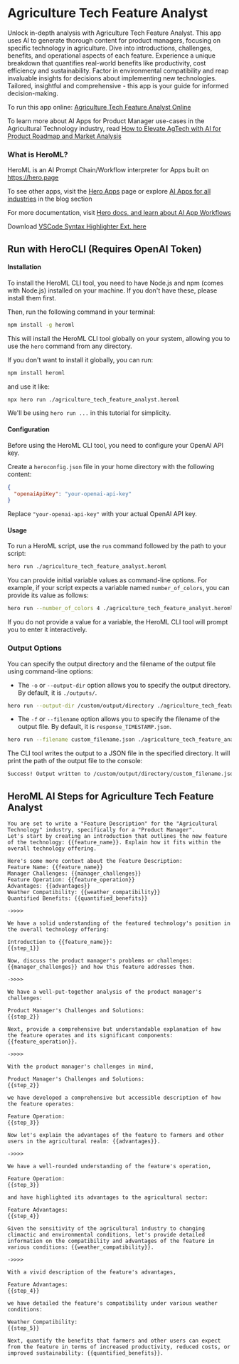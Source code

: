# Agriculture Tech Feature Analyst

Unlock in-depth analysis with Agriculture Tech Feature Analyst. This app uses AI to generate thorough content for product managers, focusing on specific technology in agriculture. Dive into introductions, challenges, benefits, and operational aspects of each feature. Experience a unique breakdown that quantifies real-world benefits like productivity, cost efficiency and sustainability. Factor in environmental compatibility and reap invaluable insights for decisions about implementing new technologies. Tailored, insightful and comprehensive - this app is your guide for informed decision-making.

To run this app online: [Agriculture Tech Feature Analyst Online](https://hero.page/app/agriculture-tech-feature-analyst-tailored-tech-analysis-for-agriculture/J02OP9pRFVsxdUmhRw0y)

To learn more about AI Apps for Product Manager use-cases in the Agricultural Technology industry, read [How to Elevate AgTech with AI for Product Roadmap and Market Analysis](https://hero.page/blog/ai/agricultural-technology/how-to-elevate-agtech-with-ai-for-product-roadmap-and-market-analysis/170723)

### What is HeroML?
HeroML is an AI Prompt Chain/Workflow interpreter for Apps built on https://hero.page 

To see other apps, visit the [Hero Apps](https://hero.page/apps) page or explore [AI Apps for all industries](https://hero.page/blog) in the blog section

For more documentation, visit [Hero docs, and learn about AI App Workflows](https://hero.page/tutorials/introduction-to-heroml)

Download [VSCode Syntax Highlighter Ext. here](https://marketplace.visualstudio.com/items?itemName=hero-page.heroml)

## Run with HeroCLI (Requires OpenAI Token)

#### Installation

To install the HeroML CLI tool, you need to have Node.js and npm (comes with Node.js) installed on your machine. If you don't have these, please install them first. 

Then, run the following command in your terminal:

```bash
npm install -g heroml
```

This will install the HeroML CLI tool globally on your system, allowing you to use the `hero` command from any directory.

If you don't want to install it globally, you can run:

```bash
npm install heroml
```

and use it like:

```bash
npx hero run ./agriculture_tech_feature_analyst.heroml
```

We'll be using `hero run ...` in this tutorial for simplicity.

#### Configuration

Before using the HeroML CLI tool, you need to configure your OpenAI API key. 

Create a `heroconfig.json` file in your home directory with the following content:

```json
{
  "openaiApiKey": "your-openai-api-key"
}
```

Replace `"your-openai-api-key"` with your actual OpenAI API key.

#### Usage

To run a HeroML script, use the `run` command followed by the path to your script:

```bash
hero run ./agriculture_tech_feature_analyst.heroml
```

You can provide initial variable values as command-line options. For example, if your script expects a variable named `number_of_colors`, you can provide its value as follows:

```bash
hero run --number_of_colors 4 ./agriculture_tech_feature_analyst.heroml
```

If you do not provide a value for a variable, the HeroML CLI tool will prompt you to enter it interactively.

### Output Options

You can specify the output directory and the filename of the output file using command-line options:

- The `-o` or `--output-dir` option allows you to specify the output directory. By default, it is `./outputs/`.

```bash
hero run --output-dir /custom/output/directory ./agriculture_tech_feature_analyst.heroml
```

- The `-f` or `--filename` option allows you to specify the filename of the output file. By default, it is `response_TIMESTAMP.json`.

```bash
hero run --filename custom_filename.json ./agriculture_tech_feature_analyst.heroml
```

The CLI tool writes the output to a JSON file in the specified directory. It will print the path of the output file to the console:

```bash
Success! Output written to /custom/output/directory/custom_filename.json
```


## HeroML AI Steps for Agriculture Tech Feature Analyst
```
You are set to write a "Feature Description" for the "Agricultural Technology" industry, specifically for a "Product Manager". 
Let's start by creating an introduction that outlines the new feature of the technology: {{feature_name}}. Explain how it fits within the overall technology offering.

Here's some more context about the Feature Description:
Feature Name: {{feature_name}}
Manager Challenges: {{manager_challenges}}
Feature Operation: {{feature_operation}}
Advantages: {{advantages}}
Weather Compatibility: {{weather_compatibility}}
Quantified Benefits: {{quantified_benefits}}

->>>>

We have a solid understanding of the featured technology's position in the overall technology offering:

Introduction to {{feature_name}}:
{{step_1}}

Now, discuss the product manager's problems or challenges: {{manager_challenges}} and how this feature addresses them.

->>>>

We have a well-put-together analysis of the product manager's challenges:

Product Manager's Challenges and Solutions:
{{step_2}}

Next, provide a comprehensive but understandable explanation of how the feature operates and its significant components: {{feature_operation}}.

->>>>

With the product manager's challenges in mind,

Product Manager's Challenges and Solutions:
{{step_2}}

we have developed a comprehensive but accessible description of how the feature operates:

Feature Operation:
{{step_3}}

Now let's explain the advantages of the feature to farmers and other users in the agricultural realm: {{advantages}}.

->>>>

We have a well-rounded understanding of the feature's operation,

Feature Operation:
{{step_3}}

and have highlighted its advantages to the agricultural sector:

Feature Advantages:
{{step_4}}

Given the sensitivity of the agricultural industry to changing climactic and environmental conditions, let's provide detailed information on the compatibility and advantages of the feature in various conditions: {{weather_compatibility}}.

->>>>

With a vivid description of the feature's advantages,

Feature Advantages:
{{step_4}}

we have detailed the feature's compatibility under various weather conditions:

Weather Compatibility:
{{step_5}}

Next, quantify the benefits that farmers and other users can expect from the feature in terms of increased productivity, reduced costs, or improved sustainability: {{quantified_benefits}}.


```

